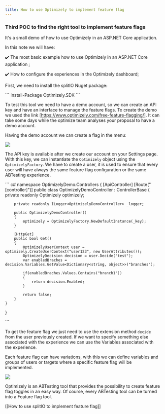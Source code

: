 ```yaml
---
title: How to use Optimizely to implement feature flag
---
```


### Third POC to find the right tool to implement feature flags 

It's a small demo of how to use Optimizely in an ASP.NET Core application.

In this note we will have:

✔️ The most basic example how to use Optimizely in an ASP.NET Core application ;

✔️ How to configure the experiences in the Optimizely dashboard;

First, we need to install the splitIO Nuget package:

´´´
Install-Package Optimizely.SDK
´´´

To test this tool we need to have a demo account, so we can create an API key and have an interface to manage the feature flags. 
To create the demo we used the link [https://www.optimizely.com/free-feature-flagging/]. It can take some days while the optimize team analyses your proposal to have a demo account.

Having the demo account we can create a flag in the menu:

 <img src="images/Optimizely.jpg"> 

The API key is available after we create our account on your Settings page. With this key, we can instantiate the `Optimizely` object using the `OptimizelyFactory`. We have to create a user, it is used to ensure that every user will have always the same feature flag configuration or the same ABTesting experience.

´´´ c#
namespace OptimizelyDemo.Controllers
{
    [ApiController]
    [Route("[controller]")]
    public class OptimizelyDemoController : ControllerBase
    {
        private readonly Optimizely optimizely;


        private readonly ILogger<OptimizelyDemoController> _logger;

        public OptimizelyDemoController()
        {
            optimizely = OptimizelyFactory.NewDefaultInstance(_key);
        }

        [HttpGet]
        public bool Get()
        {
            OptimizelyUserContext user = optimizely.CreateUserContext("user123", new UserAttributes());
            OptimizelyDecision decision = user.Decide("test");
            var enabledBraches = decision.Variables.GetValue<Dictionary<string, object>>("branches");

            if(enabledBraches.Values.Contains("branch1"))
            {
                return decision.Enabled;
            }

            return false;
        }
    }
}

´´´

To get the feature flag we just need to use the extension method `decide` from the user previously created. If we want to specify something else associated with the experience we can use the Variables associated with the experience. 

Each feature flag can have variations, with this we can define variables and groups of users or targets where a specific feature flag will be implemented.

<img src="images/Optimizely2.jpg"> 

Optimizely is an ABTesting tool that provides the possibility to create feature flag toggles in an easy way. Of course, every ABTesting tool can be turned into a Feature flag tool.

[[How to use splitIO to implement feature flag]]